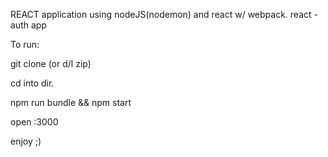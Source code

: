 REACT application using nodeJS(nodemon) and react w/ webpack.
react - auth app

To run:

git clone (or d/l zip)

cd into dir.

npm run bundle && npm start

open :3000

enjoy ;)
